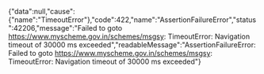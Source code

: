 {"data":null,"cause":{"name":"TimeoutError"},"code":422,"name":"AssertionFailureError","status":42206,"message":"Failed to goto https://www.myscheme.gov.in/schemes/msgsy: TimeoutError: Navigation timeout of 30000 ms exceeded","readableMessage":"AssertionFailureError: Failed to goto https://www.myscheme.gov.in/schemes/msgsy: TimeoutError: Navigation timeout of 30000 ms exceeded"}